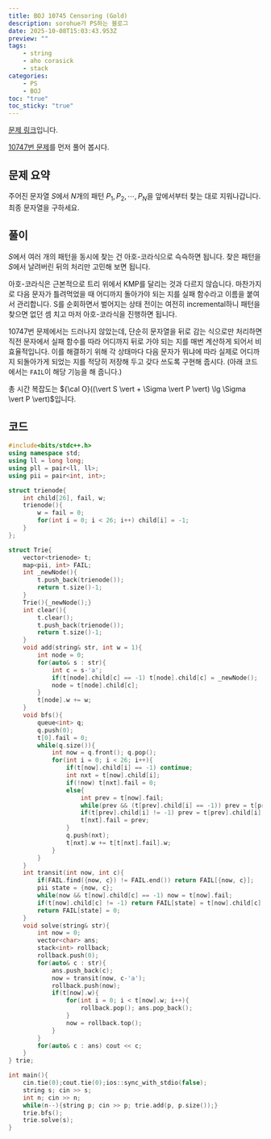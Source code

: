 ```yaml
---
title: BOJ 10745 Censoring (Gold)
description: sorohue가 PS하는 블로그
date: 2025-10-08T15:03:43.953Z
preview: ""
tags:
    - string
    - aho corasick
    - stack
categories:
    - PS
    - BOJ
toc: "true"
toc_sticky: "true"
---
```


[문제 링크](https://www.acmicpc.net/problem/10745)입니다.

[10747번 문제](2025-10-08-boj-10747.md)를 먼저 풀어 봅시다.

## 문제 요약

주어진 문자열 $S$에서 $N$개의 패턴 $P_1, P_2, \cdots, P_N$을 앞에서부터 찾는 대로 지워나갑니다. 최종 문자열을 구하세요.

## 풀이

$S$에서 여러 개의 패턴을 동시에 찾는 건 아호-코라식으로 슥슥하면 됩니다. 찾은 패턴을 $S$에서 날려버린 뒤의 처리만 고민해 보면 됩니다.

아호-코라식은 근본적으로 트리 위에서 KMP를 달리는 것과 다르지 않습니다. 마찬가지로 다음 문자가 틀려먹었을 때 어디까지 돌아가야 되는 지를 실패 함수라고 이름을 붙여서 관리합니다. S를 순회하면서 벌어지는 상태 전이는 여전히 incremental하니 패턴을 찾으면 없던 셈 치고 마저 아호-코라식을 진행하면 됩니다.

10747번 문제에서는 드러나지 않았는데, 단순히 문자열을 뒤로 감는 식으로만 처리하면 직전 문자에서 실패 함수를 따라 어디까지 뒤로 가야 되는 지를 매번 계산하게 되어서 비효율적입니다. 이를 해결하기 위해 각 상태마다 다음 문자가 뭐냐에 따라 실제로 어디까지 되돌아가게 되었는 지를 적당히 저장해 두고 갖다 쓰도록 구현해 줍시다. (아래 코드에서는 `FAIL`이 해당 기능을 해 줍니다.)

 총 시간 복잡도는 ${\cal O}((\vert S \vert + \Sigma \vert P \vert) \lg \Sigma \vert P \vert)$입니다.

## 코드

```cpp
#include<bits/stdc++.h>
using namespace std;
using ll = long long;
using pll = pair<ll, ll>;
using pii = pair<int, int>;

struct trienode{
	int child[26], fail, w;
	trienode(){
		w = fail = 0;
		for(int i = 0; i < 26; i++) child[i] = -1;
	}
};

struct Trie{
	vector<trienode> t;
	map<pii, int> FAIL;
	int _newNode(){
		t.push_back(trienode());
		return t.size()-1;
	}
	Trie(){_newNode();}
	int clear(){
		t.clear();
		t.push_back(trienode());
		return t.size()-1;
	}
	void add(string& str, int w = 1){
		int node = 0;
		for(auto& s : str){
			int c = s-'a';
			if(t[node].child[c] == -1) t[node].child[c] = _newNode();
			node = t[node].child[c];
		}
		t[node].w += w;
	}
	void bfs(){
		queue<int> q;
		q.push(0);
		t[0].fail = 0;
		while(q.size()){
			int now = q.front(); q.pop();
			for(int i = 0; i < 26; i++){
				if(t[now].child[i] == -1) continue;
				int nxt = t[now].child[i];
				if(!now) t[nxt].fail = 0;
				else{
					int prev = t[now].fail;
					while(prev && (t[prev].child[i] == -1)) prev = t[prev].fail;
					if(t[prev].child[i] != -1) prev = t[prev].child[i];
					t[nxt].fail = prev;
				}
				q.push(nxt);
				t[nxt].w += t[t[nxt].fail].w;
			}
		}
	}	
	int transit(int now, int c){
		if(FAIL.find({now, c}) != FAIL.end()) return FAIL[{now, c}];
		pii state = {now, c};
		while(now && t[now].child[c] == -1) now = t[now].fail;
		if(t[now].child[c] != -1) return FAIL[state] = t[now].child[c];
		return FAIL[state] = 0;
	}
	void solve(string& str){
		int now = 0;
		vector<char> ans;
		stack<int> rollback;
		rollback.push(0);
		for(auto& c : str){
			ans.push_back(c);
			now = transit(now, c-'a');
			rollback.push(now);
			if(t[now].w){
				for(int i = 0; i < t[now].w; i++){
					rollback.pop(); ans.pop_back();
				}
				now = rollback.top();
			}
		}
		for(auto& c : ans) cout << c;
	}
} trie;

int main(){
	cin.tie(0);cout.tie(0);ios::sync_with_stdio(false);
	string s; cin >> s;
	int n; cin >> n;
	while(n--){string p; cin >> p; trie.add(p, p.size());}
	trie.bfs();
	trie.solve(s);
}
```